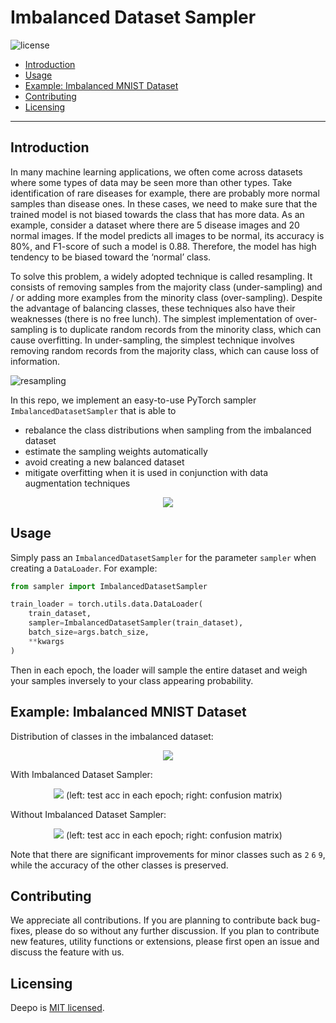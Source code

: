# Imbalanced Dataset Sampler

![license](https://img.shields.io/github/license/ufoym/imbalanced-dataset-sampler.svg)


- [Introduction](#Introduction)
- [Usage](#Usage)
- [Example: Imbalanced MNIST Dataset](#Example)
- [Contributing](#Contributing)
- [Licensing](#Licensing)

---

<a name="Introduction"/>

## Introduction

In many machine learning applications, we often come across datasets where some types of data may be seen more than other types. Take identification of rare diseases for example, there are probably more normal samples than disease ones. In these cases, we need to make sure that the trained model is not biased towards the class that has more data. As an example, consider a dataset where there are 5 disease images and 20 normal images. If the model predicts all images to be normal, its accuracy is 80%, and F1-score of such a model is 0.88. Therefore, the model has high tendency to be biased toward the ‘normal’ class.

To solve this problem, a widely adopted technique is called resampling. It consists of removing samples from the majority class (under-sampling) and / or adding more examples from the minority class (over-sampling). Despite the advantage of balancing classes, these techniques also have their weaknesses (there is no free lunch). The simplest implementation of over-sampling is to duplicate random records from the minority class, which can cause overfitting. In under-sampling, the simplest technique involves removing random records from the majority class, which can cause loss of information.

![resampling](https://user-images.githubusercontent.com/2270240/40656410-e0baa230-6376-11e8-8904-c092fb38fcdc.png)

In this repo, we implement an easy-to-use PyTorch sampler `ImbalancedDatasetSampler` that is able to
- rebalance the class distributions when sampling from the imbalanced dataset
- estimate the sampling weights automatically
- avoid creating a new balanced dataset
- mitigate overfitting when it is used in conjunction with data augmentation techniques

<p align="center">
  <img src="https://user-images.githubusercontent.com/2270240/40677251-b08f504a-63af-11e8-9653-f28e973a5664.png">
</p>


<a name="Usage"/>

## Usage

Simply pass an `ImbalancedDatasetSampler` for the parameter `sampler` when creating a `DataLoader`.
For example:

```python
from sampler import ImbalancedDatasetSampler

train_loader = torch.utils.data.DataLoader(
    train_dataset, 
    sampler=ImbalancedDatasetSampler(train_dataset),
    batch_size=args.batch_size, 
    **kwargs
)
```

Then in each epoch, the loader will sample the entire dataset and weigh your samples inversely to your class appearing probability.


<a name="Example"/>

## Example: Imbalanced MNIST Dataset

Distribution of classes in the imbalanced dataset:
<p align="center">
  <img src="https://user-images.githubusercontent.com/2270240/40678060-03c6eb9a-63b2-11e8-9a81-c61c665240e3.png">
</p>

With Imbalanced Dataset Sampler:
<p align="center">
  <img src="https://user-images.githubusercontent.com/2270240/40678100-1e543f12-63b2-11e8-9c05-3b168c3fb39f.png">
  (left: test acc in each epoch; right: confusion matrix)
</p>

Without Imbalanced Dataset Sampler:
<p align="center">
  <img src="https://user-images.githubusercontent.com/2270240/40678099-1e0a481c-63b2-11e8-9ec8-f2ac4bf7a637.png">
  (left: test acc in each epoch; right: confusion matrix)
</p>

Note that there are significant improvements for minor classes such as `2` `6` `9`, while the accuracy of the other classes is preserved.

<a name="Contributing"/>

## Contributing

We appreciate all contributions. If you are planning to contribute back bug-fixes, please do so without any further discussion. If you plan to contribute new features, utility functions or extensions, please first open an issue and discuss the feature with us.

<a name="Licensing"/>

## Licensing

Deepo is [MIT licensed](https://github.com/ufoym/deepo/blob/master/LICENSE).
